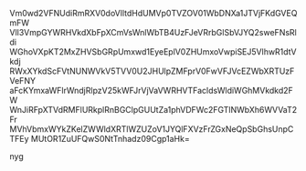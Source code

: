 Vm0wd2VFNUdiRmRXV0doVlltdHdUMVp0TVZOV01WbDNXa1JTVjFKdGVEQmFW
Vll3VmpGYWRHVkdXbFpXCmVsWnlWbTB4UzFJeVRrbGlSbVJYQ2sweFNsRldi
WGhoVXpKT2MxZHVSbGRpUmxwd1EyeEplV0ZHUmxoVwpiSEJ5VlhwR1dtVkdj
RWxXYkdScFVtNUNWVkV5TVV0U2JHUlpZMFprV0FwVFJVcEZWbXRTUzFVeFNY
aFcKYmxaWFlrWndjRlpzV25kWFJrVjVaVWRHVTFacldsWldiWGhMVkdkd2FW
WnJiRFpXTVdRMFlURkplRnBGClpGUUtZa1phVDFWc2FGTlNWbXh6WVVaT2Fr
MVhVbmxWYkZKelZWWldXRTlWZUZoV1JYQlFXVzFrZGxNeQpSbGhsUnpCTFEy
MUtOR1ZuUFQwS0NtTnhadz09Cgp1aHk=

nyg